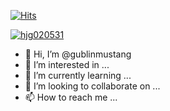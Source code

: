 [![Hits](https://hits.seeyoufarm.com/api/count/incr/badge.svg?url=https%3A%2F%2Fgithub.com%2Fgublinmustang&count_bg=%2379C83D&title_bg=%23555555&icon=&icon_color=%23E7E7E7&title=hits&edge_flat=false)](https://hits.seeyoufarm.com)

[![hjg020531](http://mazassumnida.wtf/api/v2/generate_badge?boj=hjg020531)](https://solved.ac/hjg020531)

- 👋 Hi, I’m @gublinmustang
- 👀 I’m interested in ...
- 🌱 I’m currently learning ...
- 💞️ I’m looking to collaborate on ...
- 📫 How to reach me ...


<!---
gublinmustang/gublinmustang is a ✨ special ✨ repository because its `README.md` (this file) appears on your GitHub profile.
You can click the Preview link to take a look at your changes.
--->
